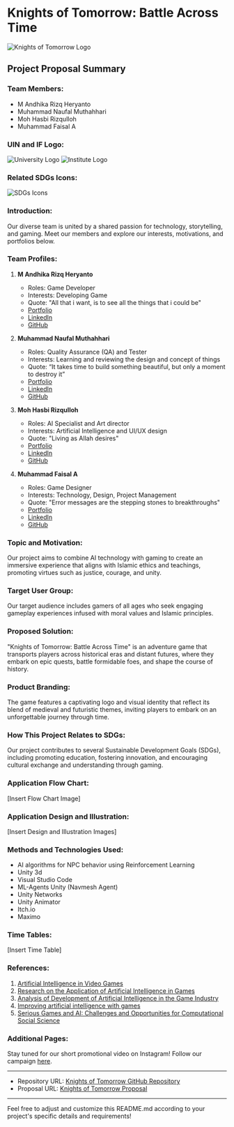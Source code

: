 # Knights of Tomorrow: Battle Across Time

![Knights of Tomorrow Logo](logo.png)

## Project Proposal Summary

### Team Members:
- M Andhika Rizq Heryanto
- Muhammad Naufal Muthahhari
- Moh Hasbi Rizqulloh
- Muhammad Faisal A

### UIN and IF Logo:
![University Logo](uin_logo.png) ![Institute Logo](if_logo.png)

### Related SDGs Icons:
![SDGs Icons](sdgs_icons.png)

### Introduction:
Our diverse team is united by a shared passion for technology, storytelling, and gaming. Meet our members and explore our interests, motivations, and portfolios below.

### Team Profiles:
1. **M Andhika Rizq Heryanto**
   - Roles: Game Developer
   - Interests: Developing Game
   - Quote: "All that i want, is to see all the things that i could be"
   - [Portfolio](https://muhammad-andhika-rizq.itch.io/)
   - [LinkedIn](https://www.linkedin.com/in/muhammad-andhika-rizq-392256222/)
   - [GitHub](https://github.com/MuhammadAndhikaRizq)

2. **Muhammad Naufal Muthahhari**
   - Roles: Quality Assurance (QA) and Tester
   - Interests: Learning and reviewing the design and concept of things
   - Quote: “It takes time to build something beautiful, but only a moment to destroy it”
   - [Portfolio](https://blebeb01.github.io)
   - [LinkedIn](http://www.linkedin.com/in/naufalm09)
   - [GitHub](https://github.com/blebeb01)

3. **Moh Hasbi Rizqulloh**
   - Roles: AI Specialist and Art director
   - Interests: Artificial Intelligence and UI/UX design
   - Quote: "Living as Allah desires"
   - [Portfolio](https://hasbirizqulloh.github.io/MyCV/)
   - [LinkedIn](www.linkedin.com/in/moh-hasbi-rizqulloh-705342218)
   - [GitHub](https://github.com/Hasbirizqulloh)
     
4. **Muhammad Faisal A**
   - Roles: Game Designer
   - Interests: Technology, Design, Project Management
   - Quote: "Error messages are the stepping stones to breakthroughs"
   - [Portfolio](faisalach.github.io)
   - [LinkedIn](https://www.linkedin.com/in/faisal-achramsyah-82b0b719b/)
   - [GitHub](https://github.com/faisalach)

### Topic and Motivation:
Our project aims to combine AI technology with gaming to create an immersive experience that aligns with Islamic ethics and teachings, promoting virtues such as justice, courage, and unity.

### Target User Group:
Our target audience includes gamers of all ages who seek engaging gameplay experiences infused with moral values and Islamic principles.

### Proposed Solution:
"Knights of Tomorrow: Battle Across Time" is an adventure game that transports players across historical eras and distant futures, where they embark on epic quests, battle formidable foes, and shape the course of history.

### Product Branding:
The game features a captivating logo and visual identity that reflect its blend of medieval and futuristic themes, inviting players to embark on an unforgettable journey through time.

### How This Project Relates to SDGs:
Our project contributes to several Sustainable Development Goals (SDGs), including promoting education, fostering innovation, and encouraging cultural exchange and understanding through gaming.

### Application Flow Chart:
[Insert Flow Chart Image]

### Application Design and Illustration:
[Insert Design and Illustration Images]

### Methods and Technologies Used:
- AI algorithms for NPC behavior using Reinforcement Learning
- Unity 3d
- Visual Studio Code
- ML-Agents Unity (Navmesh Agent)
- Unity Networks
- Unity Animator
- Itch.io
- Maximo

### Time Tables:
[Insert Time Table]

### References:
1. [Artificial Intelligence in Video Games](https://doi.org/10.1215/00029831-10575246)
2. [Research on the Application of Artificial Intelligence in Games](https://doi.org/10.1109/ICDH57206.2022.00039)
3. [Analysis of Development of Artificial Intelligence in the Game Industry](https://doi.org/10.34306/ijcitsm.v2i2.100)
4. [Improving artificial intelligence with games](https://doi.org/10.1126/science.adh8135)
5. [Serious Games and AI: Challenges and Opportunities for Computational Social Science](https://doi.org/10.1109/ACCESS.2023.3286695)

### Additional Pages:
Stay tuned for our short promotional video on Instagram! Follow our campaign [here](campaign_link).

---

* Repository URL: [Knights of Tomorrow GitHub Repository](https://github.com/MuhammadAndhikaRizq/Project-Sistem-Terdistribusi)
* Proposal URL: [Knights of Tomorrow Proposal](https://www.canva.com/design/DAGE57u1_GY/hycJY7I8i85EhHlI4W0u0Q/edit)

---

Feel free to adjust and customize this README.md according to your project's specific details and requirements!
